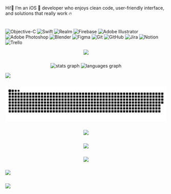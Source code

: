 
Hi!👋 I’m an iOS 🍏 developer who enjoys clean code, user-friendly interface, and solutions that really work 🔥

<!--  List  -->
# 
![Objective-C](https://img.shields.io/badge/OBJECTIVE--C-%233A95E3.svg?style=for-the-badge&logo=apple&logoColor=white) ![Swift](https://img.shields.io/badge/swift-F54A2A?style=for-the-badge&logo=swift&logoColor=white) ![Realm](https://img.shields.io/badge/Realm-39477F?style=for-the-badge&logo=realm&logoColor=white) ![Firebase](https://img.shields.io/badge/firebase-a08021?style=for-the-badge&logo=firebase&logoColor=ffcd34) ![Adobe Illustrator](https://img.shields.io/badge/adobe%20illustrator-%23FF9A00.svg?style=for-the-badge&logo=adobe%20illustrator&logoColor=white) ![Adobe Photoshop](https://img.shields.io/badge/adobe%20photoshop-%2331A8FF.svg?style=for-the-badge&logo=adobe%20photoshop&logoColor=white) ![Blender](https://img.shields.io/badge/blender-%23F5792A.svg?style=for-the-badge&logo=blender&logoColor=white) ![Figma](https://img.shields.io/badge/figma-%23F24E1E.svg?style=for-the-badge&logo=figma&logoColor=white) ![Git](https://img.shields.io/badge/git-%23F05033.svg?style=for-the-badge&logo=git&logoColor=white) ![GitHub](https://img.shields.io/badge/github-%23121011.svg?style=for-the-badge&logo=github&logoColor=white) ![Jira](https://img.shields.io/badge/jira-%230A0FFF.svg?style=for-the-badge&logo=jira&logoColor=white) ![Notion](https://img.shields.io/badge/Notion-%23000000.svg?style=for-the-badge&logo=notion&logoColor=white) ![Trello](https://img.shields.io/badge/Trello-%23026AA7.svg?style=for-the-badge&logo=Trello&logoColor=white)

<!--  Profile counter  -->

<div align="center">
  <img src="https://profile-counter.glitch.me/LetTheBeLight/count.svg?"  />
</div>

###

<!--  Git Status  -->

<div align="center">
  <img src="https://github-readme-stats.vercel.app/api?username=LetTheBeLight&hide_title=false&hide_rank=false&show_icons=true&include_all_commits=true&count_private=true&disable_animations=false&theme=dark&locale=en&hide_border=false" height="150" alt="stats graph"  />
  <img src="https://github-readme-stats.vercel.app/api/top-langs?username=LetTheBeLight&locale=en&hide_title=false&layout=compact&card_width=320&langs_count=5&theme=dark&hide_border=false" height="150" alt="languages graph"  />
</div>




[![](https://visitcount.itsvg.in/api?id=LetTheBeLight&icon=2&color=8)](https://visitcount.itsvg.in)

<!--  Snake  -->

###



<picture>
  <source media="(prefers-color-scheme: dark)" srcset="https://raw.githubusercontent.com/LetTheBeLight/LetTheBeLight/output/github-snake-dark.svg" />
  <source media="(prefers-color-scheme: light)" srcset="https://raw.githubusercontent.com/LetTheBeLight/LetTheBeLight/output/github-snake.svg" />
  <img alt="github-snake" src="https://raw.githubusercontent.com/LetTheBeLight/LetTheBeLight/output/github-snake.svg" />
</picture>

<!--  Gif  -->



###

<div align="center">
  <img height="200" src="https://steamuserimages-a.akamaihd.net/ugc/1622975225910477675/FECA748191A0FE6280451F453E3429CBCB3EAC7C/?imw=512&&ima=fit&impolicy=Letterbox&imcolor=%23000000&letterbox=false"  />
</div>

###

<div align="center">
  <img height="200" src="https://mir-s3-cdn-cf.behance.net/project_modules/1400_opt_1/9a38e763393359.5aafa2d7c8f3f.gif"  />
</div>

###

<div align="center">
  <img height="200" src="https://steamuserimages-a.akamaihd.net/ugc/786352192198306217/63E8DAED54ED74A834762A7DE9533AF8D7208418/?imw=512&amp;imh=288&amp;ima=fit&amp;impolicy=Letterbox&amp;imcolor=%23000000&amp;letterbox=true"  />
</div>

<!--  Dev Quote  -->

### 
![](https://quotes-github-readme.vercel.app/api?type=horizontal&theme=dark)


###


![](https://github-profile-trophy.vercel.app/?username=LetTheBeLight&theme=radical&no-frame=false&no-bg=true&margin-w=4)

###

